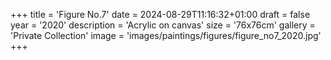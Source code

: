 +++
title = 'Figure No.7'
date = 2024-08-29T11:16:32+01:00
draft = false
year = '2020'
description = 'Acrylic on canvas'
size = '76x76cm'
gallery = 'Private Collection'
image = 'images/paintings/figures/figure_no7_2020.jpg'
+++
